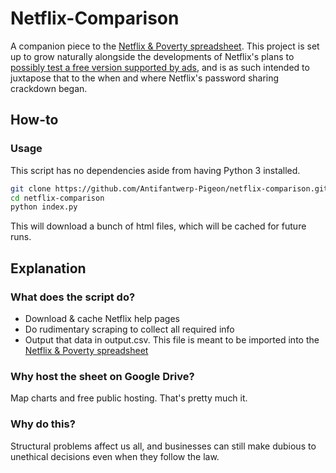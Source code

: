 # Netflix-Comparison

A companion piece to the [Netflix & Poverty spreadsheet](https://docs.google.com/spreadsheets/d/12CSo6NqJ29Yi7cTZSZ0tQm7nqzLYfc_Kotf_n30et0w/edit?usp=sharing). This project is set up to grow naturally alongside the developments of Netflix's plans to [possibly test a free version supported by ads](https://www.bloomberg.com/news/newsletters/2024-06-23/netflix-s-advertising-challenge-it-isn-t-big-enough), and is as such intended to juxtapose that to the when and where Netflix's password sharing crackdown began.


## How-to
### Usage
This script has no dependencies aside from having Python 3 installed.
```bash
git clone https://github.com/Antifantwerp-Pigeon/netflix-comparison.git
cd netflix-comparison
python index.py
```
This will download a bunch of html files, which will be cached for future runs.

## Explanation
### What does the script do?
- Download & cache Netflix help pages
- Do rudimentary scraping to collect all required info
- Output that data in output.csv. This file is meant to be imported into the [Netflix & Poverty spreadsheet](https://docs.google.com/spreadsheets/d/12CSo6NqJ29Yi7cTZSZ0tQm7nqzLYfc_Kotf_n30et0w/edit?usp=sharing)


### Why host the sheet on Google Drive?
Map charts and free public hosting. That's pretty much it.

### Why do this?
Structural problems affect us all, and businesses can still make dubious to unethical decisions even when they follow the law.
